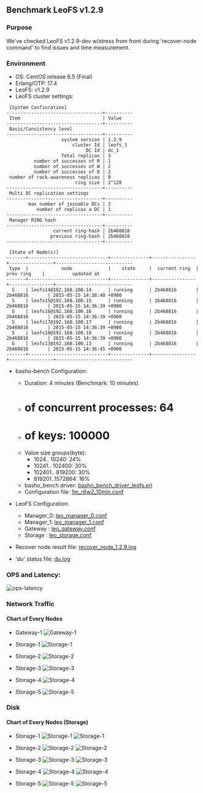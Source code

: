 ## Benchmark LeoFS v1.2.9

### Purpose
We've checked LeoFS v1.2.9-dev w/stress from front during 'recover-node command' to find issues and time measurement.

### Environment

* OS: CentOS release 6.5 (Final)
* Erlang/OTP: 17.4
* LeoFS: v1.2.9
* LeoFS cluster settings:

```
 [System Confiuration]
-----------------------------------+----------
 Item                              | Value    
-----------------------------------+----------
 Basic/Consistency level
-----------------------------------+----------
                    system version | 1.2.9
                        cluster Id | leofs_1
                             DC Id | dc_1
                    Total replicas | 3
          number of successes of R | 1
          number of successes of W | 2
          number of successes of D | 2
 number of rack-awareness replicas | 0
                         ring size | 2^128
-----------------------------------+----------
 Multi DC replication settings
-----------------------------------+----------
        max number of joinable DCs | 2
           number of replicas a DC | 1
-----------------------------------+----------
 Manager RING hash
-----------------------------------+----------
                 current ring-hash | 2b468816
                previous ring-hash | 2b468816
-----------------------------------+----------

 [State of Node(s)]
-------+-----------------------------+--------------+----------------+----------------+----------------------------
 type  |            node             |    state     |  current ring  |   prev ring    |          updated at         
-------+-----------------------------+--------------+----------------+----------------+----------------------------
  S    | leofs14@192.168.100.14      | running      | 2b468816       | 2b468816       | 2015-05-15 14:38:40 +0900
  S    | leofs15@192.168.100.15      | running      | 2b468816       | 2b468816       | 2015-05-15 14:36:39 +0900
  S    | leofs16@192.168.100.16      | running      | 2b468816       | 2b468816       | 2015-05-15 14:36:39 +0900
  S    | leofs17@192.168.100.17      | running      | 2b468816       | 2b468816       | 2015-05-15 14:36:39 +0900
  S    | leofs18@192.168.100.18      | running      | 2b468816       | 2b468816       | 2015-05-15 14:36:39 +0900
  G    | leofs13@192.168.100.13      | running      | 2b468816       | 2b468816       | 2015-05-15 14:36:45 +0900
-------+-----------------------------+--------------+----------------+----------------+----------------------------

```

* basho-bench Configuration:
    * Duration: 4 minutes (Benchmark: 10 minutes)
    * # of concurrent processes: 64
    * # of keys: 100000
    * Value size groups(byte):
        *   1024..  10240: 24%
        *  10241.. 102400: 30%
        * 102401.. 819200: 30%
        * 819201..1572864: 16%
    * basho_bench driver: [basho_bench_driver_leofs.erl](https://github.com/leo-project/leofs/blob/develop/test/src/basho_bench_driver_leofs.erl)
    * Configuration file: [1m_r8w2_10min.conf](20150515_143911/1m_r8w2_10min.conf)

* LeoFS Configuration:
    * Manager_0: [leo_manager_0.conf](conf/leo_manager_0.conf)
    * Manager_1: [leo_manager_1.conf](conf/leo_manager_1.conf)
    * Gateway  : [leo_gateway.conf](conf/leo_gateway.conf)
    * Storage  : [leo_storage.conf](conf/leo_storage.conf)

* Recover node result file: [recover_node_1.2.9.log](recover_node_1.2.9.log)

* 'du' status file: [du.log](du.log)

### OPS and Latency:

![ops-latency](20150515_143911/summary.png)

### Network Traffic
#### Chart of Every Nodes

* Gateway-1
![Gateway-1](leofs13_20150515_143910/sar_1_20150515_143910_p1p1-if1.png)

* Storage-1
![Storage-1](leofs14_20150515_143910/sar_3_20150515_143910_p1p1-if1.png)

* Storage-2
![Storage-2](leofs15_20150515_143910/sar_3_20150515_143910_p1p1-if1.png)

* Storage-3
![Storage-3](leofs16_20150515_143910/sar_3_20150515_143910_p1p1-if1.png)

* Storage-4
![Storage-4](leofs17_20150515_143910/sar_3_20150515_143910_p1p1-if1.png)

* Storage-5
![Storage-5](leofs18_20150515_143910/sar_2_20150515_143910_p1p1-if1.png)


### Disk
#### Chart of Every Nodes (Storage)

* Storage-1
![Storage-1](leofs14_20150515_143910/sar_3_20150515_143910_dev8-16-t1.png)
![Storage-1](leofs14_20150515_143910/sar_3_20150515_143910_dev8-16-t2.png)

* Storage-2
![Storage-2](leofs15_20150515_143910/sar_3_20150515_143910_dev8-16-t1.png)
![Storage-2](leofs15_20150515_143910/sar_3_20150515_143910_dev8-16-t2.png)

* Storage-3
![Storage-3](leofs16_20150515_143910/sar_3_20150515_143910_dev8-16-t1.png)
![Storage-3](leofs16_20150515_143910/sar_3_20150515_143910_dev8-16-t2.png)

* Storage-4
![Storage-4](leofs17_20150515_143910/sar_3_20150515_143910_dev8-16-t1.png)
![Storage-4](leofs17_20150515_143910/sar_3_20150515_143910_dev8-16-t2.png)

* Storage-5
![Storage-5](leofs18_20150515_143910/sar_2_20150515_143910_dev8-16-t1.png)
![Storage-5](leofs18_20150515_143910/sar_2_20150515_143910_dev8-16-t2.png)

